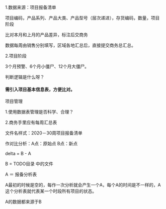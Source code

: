 1.数据来源：项目报备清单

项目编码，产品系列、产品大类、产品型号（层次递进），存货编码，数量，项目阶段

比对本月和上月的产品差异，标注后交商务

数据每周由销售分别填写，区域各地汇总后，直接提交商务总汇总。



2.项目阶段

3个月预警、6个月小僵尸、12个月大僵尸。

判断逻辑是什么呀？

#### 需引入项目基本信息表，方便比对。





项目管理

1.使用数据表管理是否科学、合理？



2.商务手里应有每周汇总表

文件名样式：2020－30周项目报备清单

作对比分析：A点：原始点   B点：新点

delta = B - A

B = TODO目录 中的文件

A ＝ 报备分析表

A最初的时候是空的，每作一次分析就会产生一个A，每个A的时间是不一样的，A这个分析表就代表某一个时段所有项目的状态。

A的数据都来源于B



